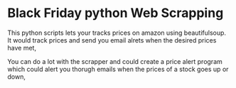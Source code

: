 # Black Friday python Web Scrapping 

This python scripts lets your tracks prices on amazon using beautifulsoup. It would track prices and send you email alrets when the desired prices have met,

You can do a lot with the scrapper and could create a price alert program which could alert you thorugh emails when the prices of a stock goes up or down,
